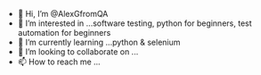 - 👋 Hi, I’m @AlexGfromQA
- 👀 I’m interested in ...software testing, python for beginners, test automation for beginners 
- 🌱 I’m currently learning ...python & selenium 
- 💞️ I’m looking to collaborate on ...
- 📫 How to reach me ...

<!---
AlexGfromQA/AlexGfromQA is a ✨ special ✨ repository because its `README.md` (this file) appears on your GitHub profile.
You can click the Preview link to take a look at your changes.
--->
